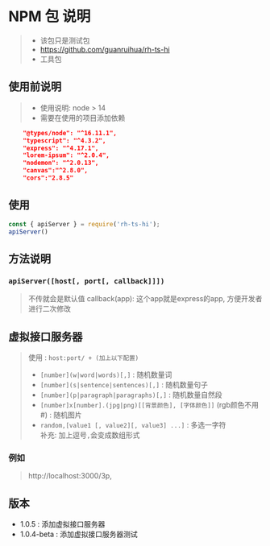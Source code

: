 # NPM 包 说明
> - 该包只是测试包
> - https://github.com/guanruihua/rh-ts-hi
> - 工具包

## 使用前说明
> - 使用说明: node > 14  
> - 需要在使用的项目添加依赖

```json
	"@types/node": "^16.11.1",
	"typescript": "^4.3.2",
	"express": "^4.17.1",
	"lorem-ipsum": "^2.0.4",
	"nodemon": "^2.0.13",
	"canvas":"^2.8.0",
	"cors":"2.8.5"
```
## 使用
```js
const { apiServer } = require('rh-ts-hi');
apiServer()
```
## 方法说明
### `apiServer([host[, port[, callback]]])`
> 不传就会是默认值
> callback(app): 这个app就是express的app, 方便开发者进行二次修改

## 虚拟接口服务器
> 使用 : `host:port/ + (加上以下配置)`
>- `[number](w|word|words)[,]` : 随机数量词    
>- `[number](s|sentence|sentences)[,]` : 随机数量句子  
>- `[number](p|paragraph|paragraphs)[,]` : 随机数量自然段  
>- `[number]x[number].(jpg|png)[[背景颜色], [字体颜色]]` (rgb颜色不用#) : 随机图片  
>- `random,[value1 [, value2][, value3] ...]` : 多选一字符  
> 补充: 加上逗号`,`会变成数组形式

### 例如
> http://localhost:3000/3p,

## 版本
 
- 1.0.5 : 添加虚拟接口服务器
- 1.0.4-beta : 添加虚拟接口服务器测试
